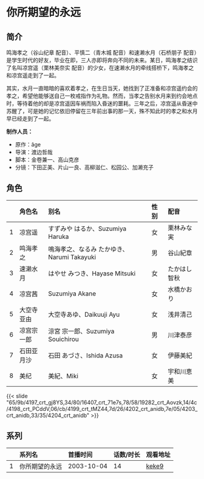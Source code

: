 # 你所期望的永远


## 简介

鸣海孝之（谷山纪章 配音）、平慎二（青木城 配音）和速濑水月（石桥朋子 配音）是学生时代的好友，毕业在即，三人亦即将奔向不同的未来。某日，鸣海孝之结识了名叫凉宫遥（栗林美奈实 配音）的少女，在速濑水月的牵线搭桥下，鸣海孝之和凉宫遥走到了一起。  

其实，水月一直暗暗的喜欢着孝之，在生日当天，她找到了正准备和凉宫遥约会的孝之，希望他能够送自己一枚戒指作为礼物。然而，当孝之告别水月来到约会地点时，等待着他的却是凉宫遥因车祸而陷入昏迷的噩耗。三年之后，凉宫遥从昏迷中苏醒了，可是她的记忆依旧停留在三年前出事的那一天，殊不知此时的孝之和水月早已经走到了一起。

**制作人员：**
- 原作：âge
- 导演：渡边哲哉
- 脚本：金卷兼一、高山克彦
- 分镜：下田正美、片山一良、高柳滋仁、松园公、加濑充子

## 角色

|     |   角色名   |   别名  | 性别 |  配音  |
|:--- |:------  |:----      |:---  |:--   |
| 1 | 凉宫遥 | すずみや はるか、Suzumiya Haruka | 女 | 栗林みな実 |
| 2 | 鸣海孝之 | 鳴海孝之、なるみ たかゆき、Narumi Takayuki | 男 | 谷山紀章 |
| 3 | 速濑水月 | はやせ みつき、Hayase Mitsuki | 女 | たかはし智秋 |
| 4 | 凉宫茜 | Suzumiya Akane | 女 | 水橋かおり |
| 5 | 大空寺亚由 | 大空寺あゆ、Daikuuji Ayu | 女 | 浅井清己 |
| 6 | 凉宫宗一郎 | 涼宮 宗一郎、Suzumiya Souichirou | 男 | 川津泰彦 |
| 7 | 石田亚月沙 | 石田 あづさ、Ishida Azusa | 女 | 伊藤美紀 |
| 8 | 美纪 | 美紀、Miki | 女 | 宇和川恵美 |

{{< slide "65/9b/4197_crt_gj8YS,34/80/16407_crt_71e7s,78/58/19282_crt_Aovzk,14/4c/4198_crt_PCddV,06/cb/4199_crt_tMZ44,7d/26/4202_crt_anidb,7e/05/4203_crt_anidb,33/35/4204_crt_anidb" >}}

## 系列

|     | 系列名     | 首播时间       | 话数/时长 | 观看地址                                                    |
| :-- | :------ | :--------- | :---- | :------------------------------------------------------ |
| 1   | 你所期望的永远 | 2003-10-04 | 14    | [keke9](https://www.keke9.app/play/26851-4-227721.html) |



